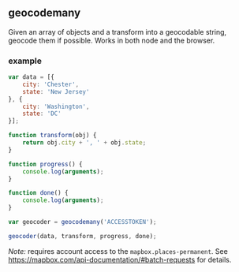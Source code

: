 geocodemany
---

Given an array of objects and a transform into a geocodable string, geocode
them if possible. Works in both node and the browser.

### example

```js
var data = [{
    city: 'Chester',
    state: 'New Jersey'
}, {
    city: 'Washington',
    state: 'DC'
}];

function transform(obj) {
    return obj.city + ', ' + obj.state;
}

function progress() {
    console.log(arguments);
}

function done() {
    console.log(arguments);
}

var geocoder = geocodemany('ACCESSTOKEN');

geocoder(data, transform, progress, done);
```

*Note:* requires account access to the `mapbox.places-permanent`. See https://mapbox.com/api-documentation/#batch-requests for details.
